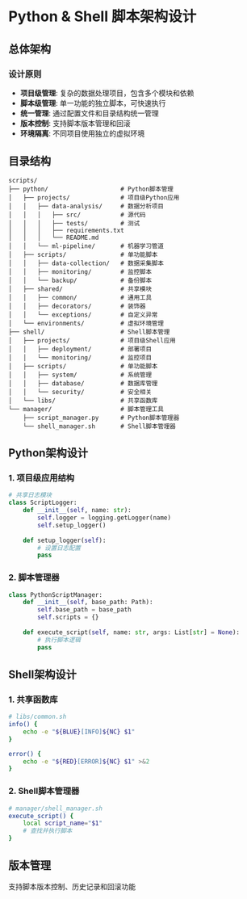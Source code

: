 # Python & Shell 脚本架构设计

## 总体架构

### 设计原则
- **项目级管理**: 复杂的数据处理项目，包含多个模块和依赖
- **脚本级管理**: 单一功能的独立脚本，可快速执行
- **统一管理**: 通过配置文件和目录结构统一管理
- **版本控制**: 支持脚本版本管理和回滚
- **环境隔离**: 不同项目使用独立的虚拟环境

## 目录结构

```
scripts/
├── python/                    # Python脚本管理
│   ├── projects/              # 项目级Python应用
│   │   ├── data-analysis/     # 数据分析项目
│   │   │   ├── src/           # 源代码
│   │   │   ├── tests/         # 测试
│   │   │   ├── requirements.txt
│   │   │   └── README.md
│   │   └── ml-pipeline/       # 机器学习管道
│   ├── scripts/               # 单功能脚本
│   │   ├── data-collection/   # 数据采集脚本
│   │   ├── monitoring/        # 监控脚本
│   │   └── backup/            # 备份脚本
│   ├── shared/                # 共享模块
│   │   ├── common/            # 通用工具
│   │   ├── decorators/        # 装饰器
│   │   └── exceptions/        # 自定义异常
│   └── environments/          # 虚拟环境管理
├── shell/                     # Shell脚本管理
│   ├── projects/              # 项目级Shell应用
│   │   ├── deployment/        # 部署项目
│   │   └── monitoring/        # 监控项目
│   ├── scripts/               # 单功能脚本
│   │   ├── system/            # 系统管理
│   │   ├── database/          # 数据库管理
│   │   └── security/          # 安全相关
│   └── libs/                  # 共享函数库
└── manager/                   # 脚本管理工具
    ├── script_manager.py      # Python脚本管理器
    └── shell_manager.sh       # Shell脚本管理器
```

## Python架构设计

### 1. 项目级应用结构
```python
# 共享日志模块
class ScriptLogger:
    def __init__(self, name: str):
        self.logger = logging.getLogger(name)
        self.setup_logger()
    
    def setup_logger(self):
        # 设置日志配置
        pass
```

### 2. 脚本管理器
```python
class PythonScriptManager:
    def __init__(self, base_path: Path):
        self.base_path = base_path
        self.scripts = {}
    
    def execute_script(self, name: str, args: List[str] = None):
        # 执行脚本逻辑
        pass
```

## Shell架构设计

### 1. 共享函数库
```bash
# libs/common.sh
info() {
    echo -e "${BLUE}[INFO]${NC} $1"
}

error() {
    echo -e "${RED}[ERROR]${NC} $1" >&2
}
```

### 2. Shell脚本管理器
```bash
# manager/shell_manager.sh
execute_script() {
    local script_name="$1"
    # 查找并执行脚本
}
```

## 版本管理

支持脚本版本控制、历史记录和回滚功能 